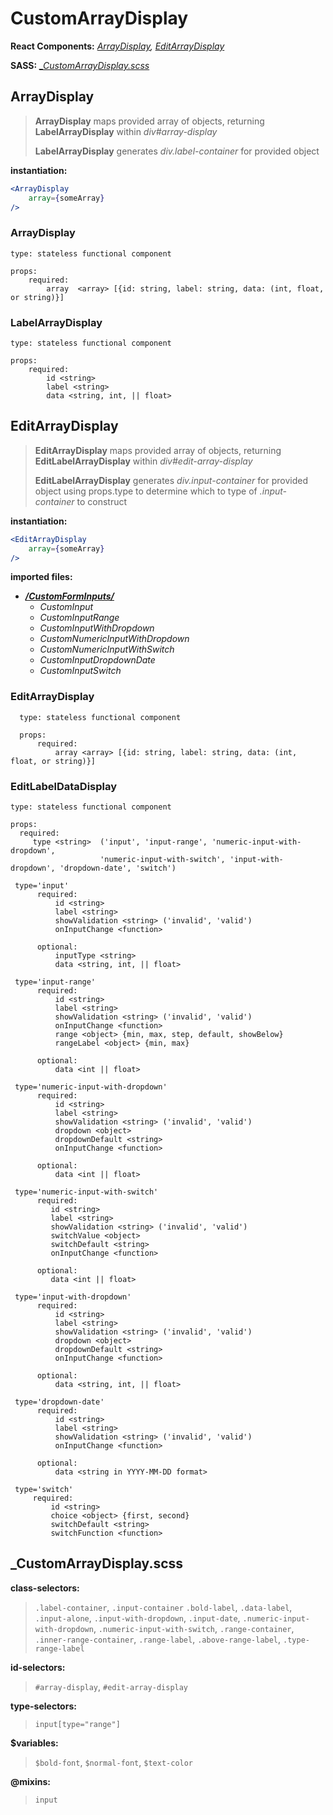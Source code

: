 # CustomArrayDisplay
    
__React Components:__ *[ArrayDisplay](./ArrayDisplay), [EditArrayDisplay](./EditArrayDisplay)*

__SASS:__ *[_CustomArrayDisplay.scss](../../../../sass/modules/_CustomArrayDisplay.scss)*

    
## ArrayDisplay
   > __ArrayDisplay__ maps provided array of objects, returning __LabelArrayDisplay__ within *div#array-display*  
   >
   > __LabelArrayDisplay__ generates *div.label-container* for provided object

__instantiation:__ 
```jsx
<ArrayDisplay 
    array={someArray}
/>
``` 

### ArrayDisplay
   
    type: stateless functional component
           
    props:
        required:
            array  <array> [{id: string, label: string, data: (int, float, or string)}]
            
        
### LabelArrayDisplay
   
    type: stateless functional component
    
    props:
        required:
            id <string>
            label <string>
            data <string, int, || float>

                    
## EditArrayDisplay
    
   > __EditArrayDisplay__ maps provided array of objects, returning __EditLabelArrayDisplay__  within
    *div#edit-array-display*
   > 
   >__EditLabelArrayDisplay__ generates *div.input-container* for provided object using props.type to determine 
   which to type of *.input-container*  to construct 

__instantiation:__ 
```jsx
<EditArrayDisplay 
    array={someArray}
/>
``` 


__imported files:__
   + *__[/CustomFormInputs/](../CustomFormInputs)__*
       + *CustomInput*
       + *CustomInputRange*
       + *CustomInputWithDropdown*
       + *CustomNumericInputWithDropdown*
       + *CustomNumericInputWithSwitch*
       + *CustomInputDropdownDate*
       + *CustomInputSwitch*
  
  

### EditArrayDisplay

      type: stateless functional component
      
      props:
          required:
              array <array> [{id: string, label: string, data: (int, float, or string)}]
  
### EditLabelDataDisplay

    type: stateless functional component

    props:
      required:
         type <string>  ('input', 'input-range', 'numeric-input-with-dropdown', 
                        'numeric-input-with-switch', 'input-with-dropdown', 'dropdown-date', 'switch')

     type='input'
          required:
              id <string>
              label <string>
              showValidation <string> ('invalid', 'valid')
              onInputChange <function>

          optional:
              inputType <string>
              data <string, int, || float>

     type='input-range'
          required:
              id <string>
              label <string>
              showValidation <string> ('invalid', 'valid')
              onInputChange <function>
              range <object> {min, max, step, default, showBelow}
              rangeLabel <object> {min, max}

          optional:
              data <int || float>

     type='numeric-input-with-dropdown'
          required:
              id <string>
              label <string>
              showValidation <string> ('invalid', 'valid')
              dropdown <object>
              dropdownDefault <string>
              onInputChange <function>

          optional:
              data <int || float>

     type='numeric-input-with-switch'
          required:
             id <string>
             label <string>
             showValidation <string> ('invalid', 'valid')
             switchValue <object>
             switchDefault <string>
             onInputChange <function>

          optional:
             data <int || float>

     type='input-with-dropdown'
          required:
              id <string>
              label <string>
              showValidation <string> ('invalid', 'valid')
              dropdown <object>
              dropdownDefault <string>
              onInputChange <function>

          optional:
              data <string, int, || float>

     type='dropdown-date'
          required:
              id <string>
              label <string>
              showValidation <string> ('invalid', 'valid')
              onInputChange <function>

          optional:
              data <string in YYYY-MM-DD format>

     type='switch'
         required:
             id <string>
             choice <object> {first, second}
             switchDefault <string>
             switchFunction <function>




## _CustomArrayDisplay.scss
__class-selectors:__ 
 > `.label-container`, `.input-container` `.bold-label`, `.data-label`, `.input-alone`, 
 `.input-with-dropdown`, `.input-date`, `.numeric-input-with-dropdown`, `.numeric-input-with-switch`, 
 `.range-container`, `.inner-range-container`, `.range-label`, `.above-range-label`, 
 `.type-range-label`
 
__id-selectors:__
 > `#array-display`, `#edit-array-display`
 
__type-selectors:__ 
 > `input[type="range"]`
 
 
__$variables:__
> `$bold-font`, `$normal-font`, `$text-color`


__@mixins:__
> `input`
 
 


